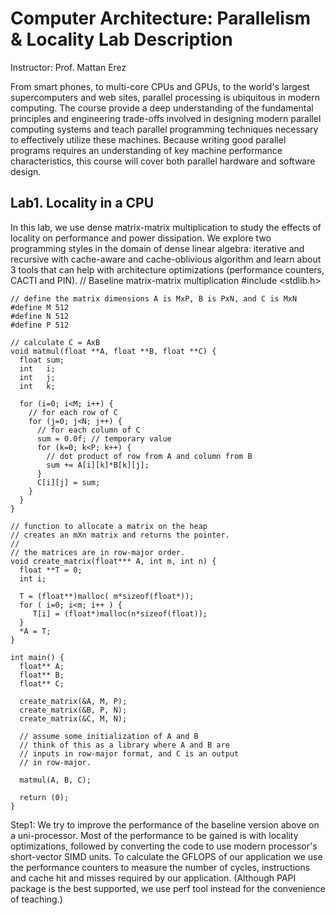 Computer Architecture: Parallelism & Locality Lab Description
=============================================================
Instructor: Prof. Mattan Erez

From smart phones, to multi-core CPUs and GPUs, to the world's largest supercomputers and web sites, parallel processing is ubiquitous in modern computing. The course provide a deep understanding of the fundamental principles and engineering trade-offs involved in designing modern parallel computing systems and teach parallel programming techniques necessary to effectively utilize these machines. Because writing good parallel programs requires an understanding of key machine performance characteristics, this course will cover both parallel hardware and software design.

Lab1. Locality in a CPU
-----------------------
In this lab, we use dense matrix-matrix multiplication to study the effects of locality on performance and power dissipation. We explore two programming styles in the domain of dense linear algebra: iterative and recursive with cache-aware and cache-oblivious algorithm and learn about 3 tools that can help with architecture optimizations (performance counters, CACTI and PIN).
    // Baseline matrix-matrix multiplication
    #include <stdlib.h>
    
    // define the matrix dimensions A is MxP, B is PxN, and C is MxN
    #define M 512
    #define N 512
    #define P 512
    
    // calculate C = AxB
    void matmul(float **A, float **B, float **C) {
      float sum;
      int   i;
      int   j;
      int   k;
    
      for (i=0; i<M; i++) {
        // for each row of C
        for (j=0; j<N; j++) {
          // for each column of C
          sum = 0.0f; // temporary value
          for (k=0; k<P; k++) {
            // dot product of row from A and column from B
            sum += A[i][k]*B[k][j];
          }
          C[i][j] = sum;
        }
      }
    }
    
    // function to allocate a matrix on the heap
    // creates an mXn matrix and returns the pointer.
    //
    // the matrices are in row-major order.
    void create_matrix(float*** A, int m, int n) {
      float **T = 0;
      int i;
    
      T = (float**)malloc( m*sizeof(float*));
      for ( i=0; i<m; i++ ) {
         T[i] = (float*)malloc(n*sizeof(float));
      }
      *A = T;
    }
    
    int main() {
      float** A;
      float** B;
      float** C;
    
      create_matrix(&A, M, P);
      create_matrix(&B, P, N);
      create_matrix(&C, M, N);
    
      // assume some initialization of A and B
      // think of this as a library where A and B are
      // inputs in row-major format, and C is an output
      // in row-major.
    
      matmul(A, B, C);
    
      return (0);
    }

Step1: We try to improve the performance of the baseline version above on a uni-processor. Most of the performance to be gained is with locality optimizations, followed by converting the code to use modern processor's short-vector SIMD units. To calculate the GFLOPS of our application we use the performance counters to measure the number of cycles, instructions and cache hit and misses required by our application. (Although PAPI package is the best supported, we use perf tool instead for the convenience of teaching.) 


